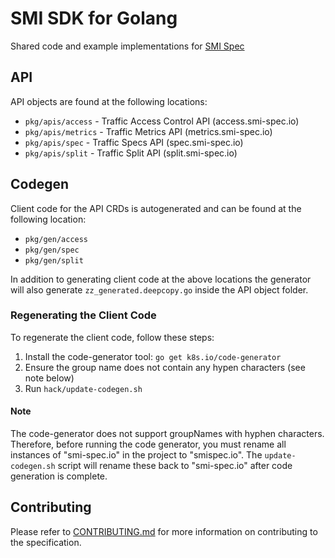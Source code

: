 # SMI SDK for Golang

Shared code and example implementations for [SMI Spec](https://github.com/deislabs/smi-spec)

## API

API objects are found at the following locations:

* `pkg/apis/access` - Traffic Access Control API (access.smi-spec.io)
* `pkg/apis/metrics` - Traffic Metrics API (metrics.smi-spec.io)
* `pkg/apis/spec` - Traffic Specs API (spec.smi-spec.io)
* `pkg/apis/split` - Traffic Split API (split.smi-spec.io)

## Codegen

Client code for the API CRDs is autogenerated and can be found at the following
location:

* `pkg/gen/access`
* `pkg/gen/spec`
* `pkg/gen/split`

In addition to generating client code at the above locations the generator will
also generate `zz_generated.deepcopy.go` inside the API object folder.

### Regenerating the Client Code

To regenerate the client code, follow these steps:

1. Install the code-generator tool: `go get k8s.io/code-generator`
1. Ensure the group name does not contain any hypen characters (see note below)
1. Run `hack/update-codegen.sh`

#### Note

The code-generator does not support groupNames with hyphen characters.
Therefore, before running the code generator, you must rename all instances of
"smi-spec.io" in the project to "smispec.io".  The `update-codegen.sh` script
will rename these back to "smi-spec.io" after code generation is complete.

## Contributing

Please refer to [CONTRIBUTING.md](./CONTRIBUTING.md) for more information on contributing to the specification.
